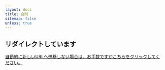 ```yaml
---
layout: docs
title: 会則
sitemap: false
unless: true
---
```

## リダイレクトしています
<a href="javascript:document.location='/rules/constitution.html'+location.hash;">自動的に新しいURLへ遷移しない場合は、お手数ですがこちらをクリックしてください。</a>
